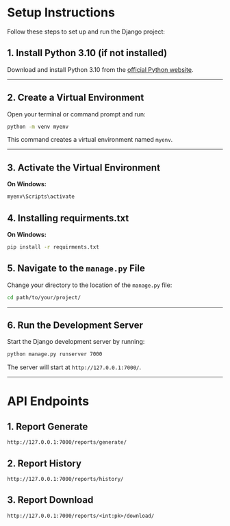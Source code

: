 # Setup Instructions

Follow these steps to set up and run the Django project:

## 1. Install Python 3.10 (if not installed)

Download and install Python 3.10 from the [official Python website](https://www.python.org/downloads/release/python-3100/).

---

## 2. Create a Virtual Environment

Open your terminal or command prompt and run:

```bash
python -m venv myenv
```

This command creates a virtual environment named `myenv`.

---

## 3. Activate the Virtual Environment

**On Windows:**

  ```bash
  myenv\Scripts\activate
  ```

## 4. Installing requirments.txt

**On Windows:**

  ```bash
  pip install -r requirments.txt
  ```

## 5. Navigate to the `manage.py` File

Change your directory to the location of the `manage.py` file:

```bash
cd path/to/your/project/
```

---

## 6. Run the Development Server

Start the Django development server by running:

```bash
python manage.py runserver 7000
```

The server will start at `http://127.0.0.1:7000/`.

---

# API Endpoints

## 1. Report Generate
```link
http://127.0.0.1:7000/reports/generate/
```


## 2. Report History
```link
http://127.0.0.1:7000/reports/history/
```


## 3. Report Download
```link
http://127.0.0.1:7000/reports/<int:pk>/download/
```
